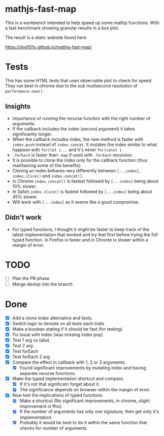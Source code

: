# mathjs-fast-map

This is a workbench intended to help speed up some mathjs functions. With a fast benchmark showing granular results in a box plot.

The result is a static website found here

https://dvd101x.github.io/mathjs-fast-map/

# Tests

This has some HTML tests that uses observable plot to check for speed. They run best in chrome due to the sub muilisecond resolution of `performance.now()`.

## Insights

-  Importance of running the recurse function with the right number of arguments.
-  If the callback includes the index (second argument) it takes significantly longer.
-  When the callback includes index, the new method is faster with `index.push` instead of `index.concat`. It mutates the index similar to what happesn with `for(let i...` and it's never `for(const i`
-  `.forEach` is faster than `.map` if used with `.forEach` recursion.
-  It is possible to clone the index only for the callback function (thus maintaining some of the benefits)
  -  Cloning an index behaves very differently between `[...index]`, `index.slice()` and `index.concat()`.
   - In Chrome `index.concat()` is fastest followed by `[...index]` being about 10% slower.
   - In Safari `index.slice()` is fastest followed by `[...index]` being about 45% slower.
   - Will work with `[...index]` as it seems like a good compromise.

## Didn't work

- For typed functions, I thought it might be faster to keep track of the latest implementation that worked and try that first before trying the full typed function. In Firefox is faster and in Chrome is slower within a margin of error.

# TODO

- [ ] Plan the PR phase
- [ ] Merge devlop into the branch

# Done

- [x] Add a clone index alternative and tests.
- [x] Switch logic to itereate on all tests each trials
- [x] Make a boolean stating if it should be fast (for testing)
- [x] Fix issue with index (was missing index pop)
- [x] Test 1 arg vs (abs)
- [x] Test 2 arg
- [x] Test forEach  
- [x] Test forEach 2 arg
- [x] Compare the effect in callback with 1, 2 or 3 arguments.
  - [x] Found significant improvements by mutating index and having separate recurse functions.
- [x] Make the typed implementation shortcut and compare.
  - [x] If it's not that significatn forget about it. 
  - [x] The significance depends on browser within the margin of error.
- [x] Now test the implications of typed functions
  - [x] Make a shortcut (No significant improvements, in chrome, slight improvement in ffox)
  - [x] If the number of arguments has only one signature, then get only it's implementation.
  - [x] Probably it would be best to do it within the same function that checks for number of arguments. 
